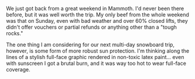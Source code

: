 <!--
.. title: w00t, mammoth!
.. date: 2005/03/29 13:37
.. slug: index
.. tags:
.. link:
.. description:
-->

We just got back from a great weekend in Mammoth. I'd never been there before, but it was well worth the trip. My only beef from the whole weekend was that on Sunday, even with bad weather and over 60% closed lifts, they didn't offer vouchers or partial refunds or anything other than a "tough rocks."

The one thing I am considering for our next multi-day snowboard trip, however, is some form of more robust sun protection. I'm thinking along the lines of a stylish full-face graphic rendered in non-toxic latex paint... even with sunscreen I got a brutal burn, and it was way too hot to wear full-face coverage.
